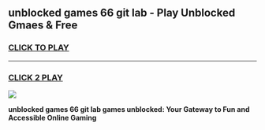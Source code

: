 
## unblocked games 66 git lab - Play Unblocked Gmaes & Free
<h3>
<a href="https://news.freeplayer.one?title=unblocked_games_66_git_lab&ref=23F">CLICK TO PLAY</a></h3>
<hr>

<h3>
<a href="https://news.freeplayer.one?title=unblocked_games_66_git_lab&ref=23F">CLICK 2 PLAY</a>
  
</h3>

<a href="https://news.freeplayer.one?title=unblocked_games_66_git_lab&ref=23F/"><img src="https://clearcache.store/games.png"></a>


**unblocked games 66 git lab games unblocked: Your Gateway to Fun and Accessible Online Gaming**
